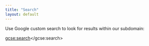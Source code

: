 ```yaml
---
title: "Search"
layout: default
---
```


Use Google custom search to look for results within our subdomain:

<script>
(function() {
var cx = '013936126203377819163:wryk6j7u2lq';
var gcse = document.createElement('script');
gcse.type = 'text/javascript';
gcse.async = true;
gcse.src = (document.location.protocol == 'https:' ? 'https:' : 'http:') +
'//cse.google.com/cse.js?cx=' + cx;
var s = document.getElementsByTagName('script')[0];
s.parentNode.insertBefore(gcse, s);
})();
</script>
<gcse:search></gcse:search>
